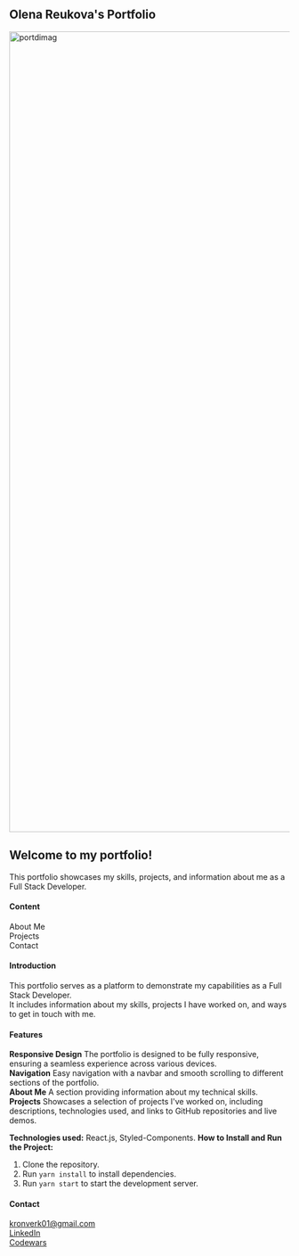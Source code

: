 ## Olena Reukova's Portfolio
<img width="1437" alt="portdimag" src="https://github.com/OlenaReukova/myportfolio/assets/34659641/e64d9613-25de-49ce-a6cc-794662d0f085">

## Welcome to my portfolio! 
This portfolio showcases my skills, projects, and information about me as a Full Stack Developer. 

#### Content

About Me\
Projects\
Contact

#### Introduction

This portfolio serves as a platform to demonstrate my capabilities as a Full Stack Developer.\
It includes information about my skills, projects I have worked on, and ways to get in touch with me.

#### Features

**Responsive Design** The portfolio is designed to be fully responsive, ensuring a seamless experience across various devices.\
**Navigation** Easy navigation with a navbar and smooth scrolling to different sections of the portfolio.\
**About Me** A section providing information about my technical skills.\
**Projects** Showcases a selection of projects I've worked on, including descriptions, technologies used, and links to GitHub repositories and live demos.

**Technologies used:** React.js, Styled-Components.
**How to Install and Run the Project:**  
1. Clone the repository.
2. Run `yarn install` to install dependencies.
3. Run `yarn start` to start the development server.


#### Contact
kronverk01@gmail.com\
[LinkedIn](http://www.linkedin.com/in/olenareukova/ "LinkedIn")\
[Codewars](https://www.codewars.com/users/OlenaReukova "Codewars")
